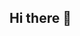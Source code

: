 ## Hi there 👋

<!--
# 👋 Hi, welcome to TechTailor32

I'm a builder at heart — part developer, part systems thinker, part strategist. My work sits at the intersection of technical depth and business value: I love connecting tools, teams, and ideas to turn smart code into real outcomes.

## 🧰 Tools & Tech

My go-to stack includes Python, SQL, Power Automate, REST APIs, and Jupyter Notebooks — tools that let me move quickly from concept to execution. I use AI (LLMs like ChatGPT), automation, and API-driven integration to connect systems, reduce manual effort, and surface insights that matter.

I'm comfortable working across environments and adapting to the tools a team is already using. I've worked with Microsoft Fabric, Databricks, and a variety of analytics and orchestration platforms, always with a focus on driving clarity, reducing friction, and building something that lasts.

Whether it's a quick prototype or a full-scale implementation, I prioritize scalable structure, thoughtful documentation, and solutions that make sense both technically and strategically.

## 🧠 My Development Philosophy

I approach development with both a keyboard and a whiteboard mindset. I enjoy prototyping, testing, and refining — but always with the bigger picture in mind. I focus on extensible solutions that scale and integrate well into the business fabric. I’m not just asking “does it run?” — I’m asking “does it drive value, reduce friction, or unlock something new?”

I’ve led and contributed to projects that range from quick wins to foundational system overhauls. My role often involves helping stakeholders understand what tech can do, and helping dev teams build it in a way that sticks.

## 🤝 Let's Collaborate

I’m always open to exchanging ideas, pairing on projects, or exploring where emerging tools (like LLMs and automation) can level up legacy systems or manual processes.  
If you’re solving hard problems with thoughtful code — or trying to explain tech to non-technical folks — we’ll probably get along.

---

*“Build smart. Scale simply. Make it work for people.”*

-->
